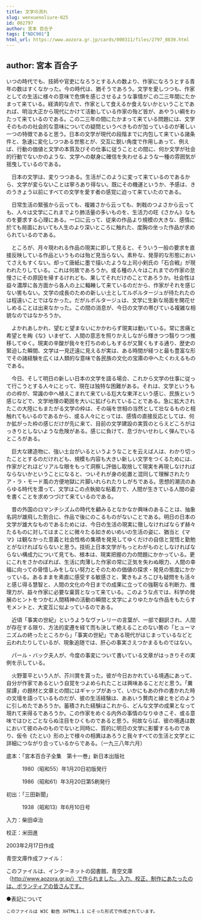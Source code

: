 ```yaml
---
title: 文学の流れ
slug: wenxuenoliure-025
id: 002797
author: 宮本 百合子
tags: ["NDC901"]
html_url: https://www.aozora.gr.jp/cards/000311/files/2797_8839.html
---
```


## author: 宮本 百合子

いつの時代でも、技師や官吏になろうとする人の数より、作家になろうとする青年の数はすくなかった。今の時代は、猶そうであろう。文学を愛しつつも、作家としての生活に様々の意味で危惧を感じさせるような事情がこの二三年間にたかまって来ている。経済的な点で、作家として食えるか食えないかということであれば、明治大正から現代にかけて活動している作家の殆ど皆が、あやうい綱をわたって来ているのである。この二三年の間にたかまって来ている問題には、文学そのものの社会的な意味についての疑問というべきものが加っているのが著しい一つの特徴であると思う。日本の文学が現代の段階までに内包して来ている諸条件と、急速に変化しつつある世態とが、交互に鋭い角度で作用しあって、例えば、行動の価値と文学の本質及びその仕事に従うこととの間に、何か文学が社会的行動でないかのような、文学への献身に確信を失わせるような一種の雰囲気が揺曳しているのである。

　日本の文学は、変りつつある。生活がこのように変って来ているのであるから、文学が変らないことは寧ろあり得ない。既にその機運というか、予感は、きのうきょう以前にすべての文学を愛す者の感覚に迫って来ていたのである。

　日常生活の緊張から云っても、複雑さから云っても、刺戟のつよさから云っても、人々は文学にこれまでより肺活量の多いものを、生活力の旺《さかん》なものを要求する心理にある。一口に云って、従来の作品より規模の大きな、感情に於ても局面においても人生のより深いところに触れた、度胸の坐った作品が求められているのである。

　ところが、月々現われる作品の現実に即して見ると、そういう一般の要求を直接反映している作品というものは殆ど見当らない。素朴な、発芽的な形態においてさえもすくない。却って唐紙に墨で描いたような上司小剣氏の「石合戦」が現われたりしている。これは何故であろうか。或る種の人々はこれまでの作家の怠慢さにその原因を帰するけれども、果してそれだけのことであろうか。社会性は益々濃厚に各方面から各人の上に輻輳して来ているのだから、作家がそれを感じない筈もない。文学の成長のための新しい土としてルポルタージュが待たれたのは程遠いことではなかった。だがルポルタージュは、文学に生新な局面を開花せしめることは出来なかった。この間の消息が、今日の文学の帯びている複雑な相貌なのではなかろうか。

　よかれあしかれ、望むと望まないにかかわらず現実は動いている。常に苦痛と希望とを綯《な》いまぜて、人間の意志を照りかえしながら輝きつつ翳りつつ推移してゆく。現実の辛酸が我々を打ちのめしもするが又賢くもする通り、歴史の緊迫した瞬間、文学は一見迂遠に見えるが実は、ある時間が経つと最も豊富な形でその諸経験を広くは人類的な意味で各民族の文化の宝庫の中へたくわえるものである。

　今日、そして明日の新しい日本の文学を語る場合、これから文学の仕事に従って行こうとする人々にとって、現在は独特な困難がある。それは、文学というものの枠が、常識の中へ植えこまれて来ている尨大な東洋という感じ、民族という感じなどで、文学地理の範囲を大いに拡げられていることである。急に拡大されたこの大陸にもまたがる文学の枠は、その端を世相の当然として壮なるものと相触れてもいるのであるから、或る人々にとっては、感情の直接反応としては、何か拡がった枠の感じだけが先に来て、目前の文学建設の実質のとらえどころがはっきりとしないような危険がある。感じに負けて、息づかいせわしく弾んでいるところがある。

　巨大な建造物に、強い土台がいるというようなことを云えば人は、わかり切ったこととするのだけれども、規模も内容も大きい新しい文学をつくるためには、作家がどれほどリアルな眼をもって洞察し評価し取捨して現実を再現しなければならないかということになると、ついそれが身の処置と混同して理解されたりア・ラ・モード風の方便地獄に片脚いれられたりしがちである。思想的潮流のあらゆる時代を潜って、文学はこの点執拗な粘着力で、人間が生きている人間の姿を書くことを求めつづけて来ているのである。

　昔の外国のロマンチシズムの時代を顧みるとなかなか興味のあることは、抽象名詞が雄飛した割合に、作品で後にのこるものがないことである。明日の日本の文学が雄大なものであるためには、今日の生活の現実に徹しなければならず赫々たるものに対してはまことに微々たる如きめいめいの生活の姿に、猶当と《ママ》は観なかった意義と社会性格の集積を発見してゆくだけの自信と覚悟と勤勉とがなければならないと思う。技術上日本文学がもっとわがものとしなければならない構成力について見ても、根本は、現実把握の力の問題にかかっている。更にこれをさかのぼれば、生活に肉薄した作家の常に正気を失わぬ眼力、人間の幸福に向っての骨惜しみをしない努力とそのための価値の探求・発見の態度にかかっている。あるままを素直に感受する敏感さと、驚きもよろこびも疑問をも活々と感じ得る慧智と、人間の文化の今日までの成果に立っての強靭なる判断力、推理力が、益々作家に必要な稟質となって来ている。このような点では、科学の発展のヒントをつかむ人間精神の活動の瞬間と文学によりゆたかな作品をもたらすモメントと、大変互に似よっているのである。

　近頃「事実の世紀」というようなヴァレリーの言葉が、一部で翻訳され、人間が存在する限り、方法的変遷を経て而も決して絶えることのない筈の「ヒューマニズムの終ったところから」「事実の世紀」である現代がはじまっているなどと云われたりしているが、現象追随では、肝心の事実さえつかまるものではない。

　パール・バック夫人が、今度の事変について書いている文章がはっきりその実例を示している。

　火野葦平という人が、芥川賞を貰った。彼が今日おかれている境遇にあって、自分が作家であるという自覚をつよめられたことは興味あることだと思う。「糞尿譚」の題材と文章との間にはギャップがあって、いかにもあの作の書かれた時の文壇を語っているものだが、彼の生活経験は、ああいう贅肉と線とをどのように引しめたであろうか。蓄積された経験はこれから、どんな文学の成果となって現れて来得るであろうか。この作家をめぐる内外の事情のなりゆきこそ、或る意味ではひとごとならぬ注目をひくものであると思う。何故ならば、彼の境遇は数において彼のみのものでないと同時に、質的に明日の文学に影響するものであり、仮令《たとい》形の上で様々の相異はあろうと我々すべての生活と文学とに詳細につながり合っているからである。〔一九三八年六月〕













底本：「宮本百合子全集　第十一巻」新日本出版社


　　　1980（昭和55）年1月20日初版発行

　　　1986（昭和61）年3月20日第5刷発行

初出：「三田新聞」

　　　1938（昭和13）年6月10日号

入力：柴田卓治

校正：米田進

2003年2月17日作成

青空文庫作成ファイル：

このファイルは、インターネットの図書館、青空文庫（http://www.aozora.gr.jp/）で作られました。入力、校正、制作にあたったのは、ボランティアの皆さんです。











●表記について


	このファイルは W3C 勧告 XHTML1.1 にそった形式で作成されています。